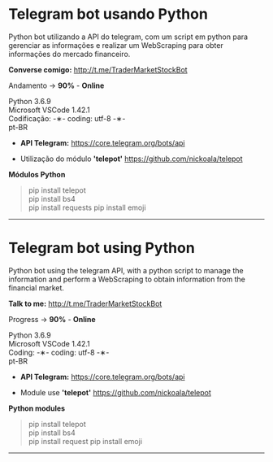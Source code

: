 # Telegram bot usando Python

Python bot utilizando a API do telegram, com um script em python para gerenciar as informações e realizar um WebScraping para obter informações do mercado financeiro.

<strong>Converse comigo:</strong> http://t.me/TraderMarketStockBot

Andamento -> <strong>90%</strong> - <strong>Online</strong>

Python 3.6.9 </br>
Microsoft VSCode 1.42.1 </br>
Codificação: -&lowast;- coding: utf-8 -&lowast;- </br>
pt-BR </br> 

* <strong>API Telegram:</strong> https://core.telegram.org/bots/api

* Utilização do módulo <strong>'telepot'</strong> https://github.com/nickoala/telepot

<strong>Módulos Python</strong>

> pip install telepot </br> 
> pip install bs4 </br>
> pip install requests
> pip install emoji

---------------------------------------------------------------------------------------------------------------------------------

# Telegram bot using Python

Python bot using the telegram API, with a python script to manage the information and perform a WebScraping to obtain information from the financial market.

<strong>Talk to me:</strong> http://t.me/TraderMarketStockBot

Progress -> <strong>90%</strong> - <strong>Online</strong>

Python 3.6.9 </br>
Microsoft VSCode 1.42.1 </br>
Coding: -&lowast;- coding: utf-8 -&lowast;- </br>
pt-BR </br>

* <strong>API Telegram:</strong> https://core.telegram.org/bots/api

* Module use <strong>'telepot'</strong> https://github.com/nickoala/telepot

<strong>Python modules</strong>

> pip install telepot </br>
> pip install bs4 </br>
> pip install request
> pip install emoji

---------------------------------------------------------------------------------------------------------------------------------
